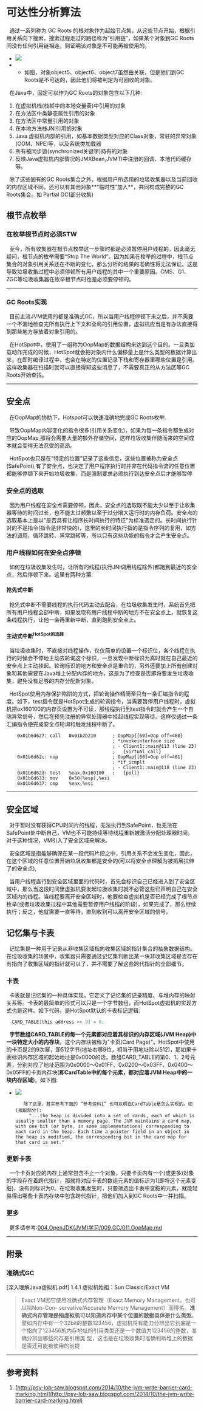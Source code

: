 # 可达性分析算法
&nbsp;&nbsp;通过一系列称为 GC Roots 的根对象作为起始节点集，从这些节点开始，根据引用关系向下搜索，搜索过程走过的路径称为“引用链”，如果某个对象到GC Roots间没有任何引用链相连，则证明该对象是不可能再被使用的。
 - <img src="./pics/2022-01-12_21-30.png"/>
 -  + 如图，对象object5、object6、object7虽然由关联，但是他们到GC Roots是不可达的，因此他们将被判定为可回收的对象。

&nbsp;&nbsp;在Java中，固定可以作为GC Roots的对象包含以下几种:
1. 在虚拟机栈(栈帧中的本地变量表)中引用的对象
2. 在方法区中类静态属性引用的对象
3. 在方法区中常量引用的对象
4. 在本地方法栈JNI引用的对象
5. Java 虚拟机内部的引用，如基本数据类型对应的Class对象，常驻的异常对象(OOM、NPE)等，以及系统类加载器
6. 所有被同步锁(synchronized关键字)持有的对象
7. 反映Java虚拟机内部情况的JMXBean,JVMTI中注册的回调、本地代码缓存等。

&nbsp;&nbsp;除了这些固有的GC Roots集合之外，根据用户所选用的垃圾收集器以及当前回收的内存区域不同，还可以有其他对象**“临时性”加入**，共同构成完整的GC Roots集合。如 Partial GC(部分收集)

## 根节点枚举
### 在枚举根节点时必须STW
&nbsp;&nbsp;至今，所有收集器在根节点枚举这一步骤时都是必须暂停用户线程的，因此毫无疑问，根节点的枚举需要“Stop The World”。因为如果在枚举的过程中，根节点集合的对象引用关系还在不断的变化，那么分析的结果的准确性将无法保证。这是导致垃圾收集过程中必须停顿所有用户线程的其中一个重要原因。CMS、G1、ZGC等垃圾收集器在枚举根节点时也是必须要停顿的。

---
### GC Roots实现
&nbsp;&nbsp;目前主流JVM使用的都是准确式GC，所以当用户线程停顿下来之后，并不需要一个不漏地检查完所有执行上下文和全局的引用位置，虚拟机应当是有办法直接得到那些地方存放着对象引用的。

&nbsp;&nbsp;在HotSpot中，使用了一组称为OopMap的数据结构来达到这个目的。一旦类加载动作完成的时候，HotSpot就会把对象内什么偏移量上是什么类型的数据计算出来，在即时编译过程中，也会在特定的位置记录下栈和寄存器里哪些位置是引用。这样收集器在扫描时就可以直接得知这些消息了，不需要真正的从方法区等GC Roots开始查找。

---
## 安全点
&nbsp;&nbsp;在OopMap的协助下，Hotspot可以快速准确地完成GC Roots枚举.

&nbsp;&nbsp;导致OopMap内容变化的指令很多(引用关系变化)，如果为每一条指令都生成对应的OopMap,那将会需要大量的额外存储空间，这样垃圾收集伴随而来的空间成本就会变得无法忍受的高昂。

&nbsp;&nbsp;HotSpot也只是在“特定的位置”记录了这些信息，这些位置被称为安全点(SafePoint),有了安全点，也决定了用户程序执行时并非在代码指令流的任意位置都能够停顿下来开始垃圾收集，而是强制要求必须执行到达安全点后才能够暂停

### 安全点的选取
&nbsp;&nbsp;因为用户线程在安全点需要停顿，因此，安全点的选取既不能太少以至于让收集器等待的时间过长，也不能太过频繁以至于过分增大运行时的内存负荷。安全点的选取基本上是以"是否具有让程序长时间执行的特征"为标准选定的。长时间执行针对的不是指令(指令是非常快的)，这里的长时间执行指的是指令序列的复用，如方法的调用、循环跳转、异常跳转等，所以只有这些功能的指令才会产生安全点。

### 用户线程如何在安全点停顿
&nbsp;&nbsp;如何在垃圾收集发生时，让所有的线程(执行JNI调用线程除外)都跑到最近的安全点，然后停顿下来。这里有两种方案:
#### 抢先式中断
&nbsp;&nbsp;抢先式中断不需要线程的执行代码主动去配合，在垃圾收集发生时，系统首先把所有用户线程全部中断，如果发现有用户线程中断的地方不在安全点上，就恢复这条线程执行，让他一会再重新中断，直到跑到安全点上。
#### 主动式中断<sup>HotSpot的选择</sup>
&nbsp;&nbsp;当垃圾收集时，不直接对线程操作，仅仅简单的设置一个标识位，各个线程在执行的时候会不停地主动去轮询这个标识，一旦发现中断标识为真时就在自己最近的安全点上主动挂起。轮询标识的地方和安全点是重合的，另外还要加上所有创建对象和其他需要在Java堆上分配内存的地方，这是为了检查是否即将要发生垃圾收集，避免没有足够的内存分配新对象。

&nbsp;&nbsp;HotSpot使用内存保护陷阱的方式，把轮询操作精简至只有一条汇编指令的程度。如下，test指令就是HotSpot生成的轮询指令，当需要暂停用户线程时，虚拟机把ox160100的内存页设置为不可读，那线程执行到test指令时就会产生一个自陷异常信号，然后在预先注册的异常处理器中挂起线程实现等待。这样仅通过一条汇编指令便完成安全点轮询和触发线程中断了。
 ```log
     0x01b6d627: call   0x01b2b210      ; OopMap{[60]=Oop off=460}
                                        ; *invokeinterface size
                                        ; - Client1::main@113 (line 23)
                                        ;   {virtual_call}
     0x01b6d62c: nop                    ; OopMap{[60]=Oop off=461}
                                        ; *if_icmplt
                                        ; - Client1::main@118 (line 23)
     0x01b6d62d: test   %eax,0x160100   ;   {poll}
     0x01b6d633: mov    0x50(%esp),%esi
     0x01b6d637: cmp    %eax,%esi
 ```

---
## 安全区域
&nbsp;&nbsp;对于暂时没有获得CPU时间片的线程，无法执行到SafePoint，也无法在SafePoint处中断自己，VM也不可能持续等待线程重新被激活分配处理器时间。对于这种情况，VM引入了安全区域来解决。

&nbsp;&nbsp;安全区域是指能够确保在某一段代码片段之中，引用关系不会发生变化，因此，在这个区域的任意位置开始垃圾收集都是安全的(可以将安全点理解为被拓展拉伸了的安全点),

&nbsp;&nbsp;当用户线程直行到安全区域里面的代码时，首先会标识自己已经进入到了安全区域中，那么当这段时间里虚拟机要发起垃圾收集时就不必管这些已声明自己在安全区域内的线程。当线程要离开安全区域时，他要检查虚拟机是否已经完成了根节点枚举(或者垃圾收集过程中其他需要暂停用户线程的阶段)，如果完成了，那么继续执行；反之，他就需要一直等待，直到收到可以离开安全区域的信号。

## 记忆集与卡表
&nbsp;&nbsp;记忆集是一种用于记录从非收集区域指向收集区域的指针集合的抽象数据结构。在垃圾收集的场景中，收集器只需要通过记忆集判断出某一块非收集区域是否存在有指向了收集区域的指针就可以了，并不需要了解这些跨代指针的全部细节。

### 卡表
&nbsp;&nbsp;卡表就是记忆集的一种具体实现，它定义了记忆集的记录精度、与堆内存的映射关系等。卡表的最简单的形式可以只是一个字节数组，而HotSpot虚拟机的实现方式也是这样。如下代码，是HotSpot默认的卡表标记逻辑:
```c
  CARD_TABLE[this address >> 9] = 0;
```
&nbsp;&nbsp;**字节数组CARD_TABLE的每一个元素都对应着其标识的内存区域(JVM Heap)中一块特定大小的内存块**，这个内存块被称为"卡页(Card Page)"。HotSpot中使用的卡页是2的9次幂，即512字节(地址右移9位，相当于用地址除以512)，那如果卡表标识内存区域的起始地址是0x0000的话，数组CARD_TABLE的第0、1、2号元素，分别对应了地址范围为0x0000～0x01FF、0x0200～0x03FF、0x0400～0x05FF的卡页内存块(**即CardTable中的每个元素，都对应着JVM Heap中的一块内存区域**)。如下图:
- <img src="./pics/2022-01-14_08-05.png"/>
  
  ```
     除了这里，其实参考下面的 “参考资料1” 也可以明白CardTable是怎么实现的。如(摘取部分):
       "...the heap is divided into a set of cards, each of which is usually smaller than a memory page. The JVM maintains a card map, with one bit (or byte, in some implementations) corresponding to each card in the heap. Each time a pointer field in an object in the heap is modified, the corresponding bit in the card map for that card is set."
  ```
### 更新卡表
&nbsp;&nbsp;一个卡页对应的内存上通常包含不止一个对象，只要卡页内有一个(或更多)对象的字段存在着跨代指针，那就将对应卡表的数组元素的值标识为1(即将这个元素变脏)，没有则标识为0。在垃圾收集发生时，只要筛选出卡表中变脏的元素，就能轻易得出哪些卡表内存块中包含跨代指针，把他们加入到GC Roots中一并扫描。

### 更多
&nbsp;&nbsp;更多请参考:[004.OpenJDK(JVM)学习/009.GC/011.OopMap.md](../../004.OpenJDK(JVM)学习/009.GC/011.OopMap.md)



---
## 附录
### 准确式GC
[深入理解Java虚拟机.pdf] 1.4.1 虚拟机始祖：Sun Classic/Exact VM
> Exact VM因它使用准确式内存管理（Exact Memory Management，也可以叫Non-Con-
servative/Accurate Memory Management）而得名。**准确式内存管理是指虚拟机可以知道内存中某个位置的数据具体是什么类型**。譬如内存中有一个32bit的整数123456，虚拟机将有能力分辨出它到底是一
个指向了123456的内存地址的引用类型还是一个数值为123456的整数，准确分辨出哪些内存是引用类
型，这也是在垃圾收集时准确判断堆上的数据是否还可能被使用的前提

---
## 参考资料
1. [http://psy-lob-saw.blogspot.com/2014/10/the-jvm-write-barrier-card-marking.html](http://psy-lob-saw.blogspot.com/2014/10/the-jvm-write-barrier-card-marking.html)